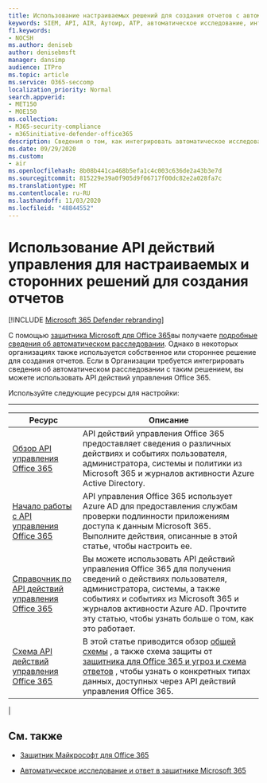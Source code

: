 ```yaml
---
title: Использование настраиваемых решений для создания отчетов с автоматизированным исследованием и ответом
keywords: SIEM, API, AIR, Аутоир, ATP, автоматическое исследование, интеграция, настраиваемый отчет
f1.keywords:
- NOCSH
ms.author: deniseb
author: denisebmsft
manager: dansimp
audience: ITPro
ms.topic: article
ms.service: O365-seccomp
localization_priority: Normal
search.appverid:
- MET150
- MOE150
ms.collection:
- M365-security-compliance
- m365initiative-defender-office365
description: Сведения о том, как интегрировать автоматическое исследование и отвечать с помощью настраиваемого или стороннего решения для создания отчетов.
ms.date: 09/29/2020
ms.custom:
- air
ms.openlocfilehash: 8b08b441ca468b5efa1c4c003c636de2a43b3e7d
ms.sourcegitcommit: 815229e39a0f905d9f06717f00dc82e2a028fa7c
ms.translationtype: MT
ms.contentlocale: ru-RU
ms.lasthandoff: 11/03/2020
ms.locfileid: "48844552"
---
```

# <a name="use-the-management-activity-api-for-custom-or-third-party-reporting-solutions"></a>Использование API действий управления для настраиваемых и сторонних решений для создания отчетов

[!INCLUDE [Microsoft 365 Defender rebranding](../includes/microsoft-defender-for-office.md)]


С помощью [защитника Microsoft для Office 365](https://docs.microsoft.com/microsoft-365/security/office-365-security/office-365-atp)вы получаете [подробные сведения об автоматическом расследовании](air-view-investigation-results.md). Однако в некоторых организациях также используется собственное или стороннее решение для создания отчетов. Если в Организации требуется интегрировать сведения об автоматическом расследовании с таким решением, вы можете использовать API действий управления Office 365.

Используйте следующие ресурсы для настройки:

****

|Ресурс|Описание|
|---|---|
|[Обзор API управления Office 365](https://docs.microsoft.com/office/office-365-management-api/office-365-management-apis-overview)|API действий управления Office 365 предоставляет сведения о различных действиях и событиях пользователя, администратора, системы и политики из Microsoft 365 и журналов активности Azure Active Directory.|
|[Начало работы с API управления Office 365](https://docs.microsoft.com/office/office-365-management-api/get-started-with-office-365-management-apis)|API управления Office 365 использует Azure AD для предоставления службам проверки подлинности приложениям доступа к данным Microsoft 365. Выполните действия, описанные в этой статье, чтобы настроить ее.|
|[Справочник по API действий управления Office 365](https://docs.microsoft.com/office/office-365-management-api/office-365-management-activity-api-reference)|Вы можете использовать API действий управления Office 365 для получения сведений о действиях пользователя, администратора, системы, а также событиях и событиях из Microsoft 365 и журналов активности Azure AD. Прочтите эту статью, чтобы узнать больше о том, как это работает.|
|[Схема API действий управления Office 365](https://docs.microsoft.com/office/office-365-management-api/office-365-management-activity-api-schema)|В этой статье приводится обзор [общей схемы](https://docs.microsoft.com/office/office-365-management-api/office-365-management-activity-api-schema#common-schema) , а также схема защиты от [защитника для Office 365 и угроз и схема ответов](https://docs.microsoft.com/office/office-365-management-api/office-365-management-activity-api-schema#office-365-advanced-threat-protection-and-threat-investigation-and-response-schema) , чтобы узнать о конкретных типах данных, доступных через API действий управления Office 365.|
|

## <a name="see-also"></a>См. также

- [Защитник Майкрософт для Office 365](office-365-atp.md)

- [Автоматическое исследование и ответ в защитнике Microsoft 365](https://docs.microsoft.com/microsoft-365/security/mtp/mtp-autoir)
